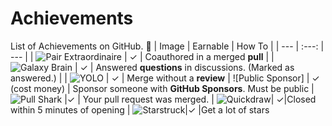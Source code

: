 # Achievements
List of Achievements on GitHub. 🤘
| Image | Earnable | How To |
| ---         |     :---:      |          --- |
| ![Pair Extraordinaire](https://github.githubassets.com/images/modules/profile/achievements/pair-extraordinaire-default.png)   | ✓     | Coauthored in a merged **pull**    |
| ![Galaxy Brain](https://github.githubassets.com/images/modules/profile/achievements/galaxy-brain-default.png)     |  ✓      | Answered **questions** in discussions. (Marked as answered.)      |
|  ![YOLO](https://github.githubassets.com/images/modules/profile/achievements/yolo-default.png)          |   ✓              | Merge without a **review**
|  ![Public Sponsor]           |     ✓ (cost money)       |  Sponsor someone with **GitHub Sponsors**. Must be public
|  ![Pull Shark](https://github.githubassets.com/images/modules/profile/achievements/pull-shark-default.png) |✓ | Your pull request was merged.
| ![Quickdraw](https://github.githubassets.com/images/modules/profile/achievements/quickdraw-default--light.png)| ✓|Closed within 5 minutes of opening
 | ![Starstruck](https://github.githubassets.com/images/modules/profile/achievements/starstruck-default--light.png)|✓ |Get a lot of stars
